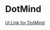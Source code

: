 # DotMind
[UI Link for DotMind](https://www.figma.com/file/Yf1ieeMtQUIQOpniDKJZOx/Untitled?type=design&node-id=1%3A2&mode=design&t=kQR9aZjf1jHAHpCZ-1)
